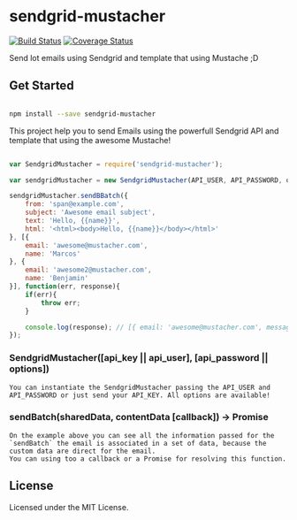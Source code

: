 # sendgrid-mustacher
[![Build Status](https://travis-ci.org/antonproject/sendgrid-mustacher.svg)](https://travis-ci.org/antonproject/sendgrid-mustacher) [![Coverage Status](https://coveralls.io/repos/antonproject/sendgrid-mustacher/badge.svg?branch=master)](https://coveralls.io/r/antonproject/sendgrid-mustacher?branch=master)

Send lot emails using Sendgrid and template that using Mustache ;D

## Get Started

```bash

npm install --save sendgrid-mustacher

```

This project help you to send Emails using the powerfull Sendgrid API and template that using the awesome Mustache! 

```javascript

var SendgridMustacher = require('sendgrid-mustacher');

var sendgridMustacher = new SendgridMustacher(API_USER, API_PASSWORD, opts); // You can just use your API_KEY instead API_USER and API_PASSWORD;

sendgridMustacher.sendBBatch({
	from: 'span@example.com',
	subject: 'Awesome email subject',
	text: 'Hello, {{name}}',
	html: '<html><body>Hello, {{name}}</body></html>'
}, [{
	email: 'awesome@mustacher.com',
	name: 'Marcos'
}, {
	email: 'awesome2@mustacher.com',
	name: 'Benjamin'
}], function(err, response){
	if(err){
		throw err;
	}

	console.log(response); // [{ email: 'awesome@mustacher.com', message: 'success'}, { email: 'awesome@mustacher.com', message: 'success'}];
});

```

### SendgridMustacher([api_key || api_user], [api_password || options])
	You can instantiate the SendgridMustacher passing the API_USER and API_PASSWORD or just send your API_KEY. All options are available!

### sendBatch(sharedData, contentData [callback]) -> Promise
	On the example above you can see all the information passed for the `sendBatch` the email is associated in a set of data, because the custom data are direct for the email.
	You can using too a callback or a Promise for resolving this function.

## License
Licensed under the MIT License.
